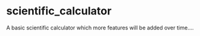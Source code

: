 # scientific_calculator
A basic scientific calculator which more features will be added over time....
